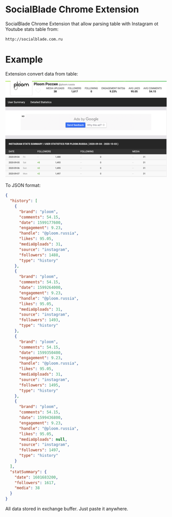 # SocialBlade Chrome Extension

SocialBlade Chrome Extension that allow parsing table with Instagram ot Youtube stats table from:
    
    http://socialblade.com.ru

# Example
Extension convert data from table:

![image](uploads/instagram.png) 

To JSON format:
```json
{
  "history": [
    {
      "brand": "ploom",
      "comments": 54.15,
      "date": 1599177600,
      "engagement": 9.23,
      "handle": "@ploom.russia",
      "likes": 95.05,
      "mediaUploads": 31,
      "source": "instagram",
      "followers": 1488,
      "type": "history"
    },
    {
      "brand": "ploom",
      "comments": 54.15,
      "date": 1599264000,
      "engagement": 9.23,
      "handle": "@ploom.russia",
      "likes": 95.05,
      "mediaUploads": 31,
      "source": "instagram",
      "followers": 1493,
      "type": "history"
    },
    {
      "brand": "ploom",
      "comments": 54.15,
      "date": 1599350400,
      "engagement": 9.23,
      "handle": "@ploom.russia",
      "likes": 95.05,
      "mediaUploads": 31,
      "source": "instagram",
      "followers": 1495,
      "type": "history"
    },
    {
      "brand": "ploom",
      "comments": 54.15,
      "date": 1599436800,
      "engagement": 9.23,
      "handle": "@ploom.russia",
      "likes": 95.05,
      "mediaUploads": null,
      "source": "instagram",
      "followers": 1497,
      "type": "history"
    }
  ],
  "statSummary": {
    "date": 1601683200,
    "followers": 1617,
    "media": 38
  }
}
```

All data stored in exchange buffer. Just paste it anywhere.
